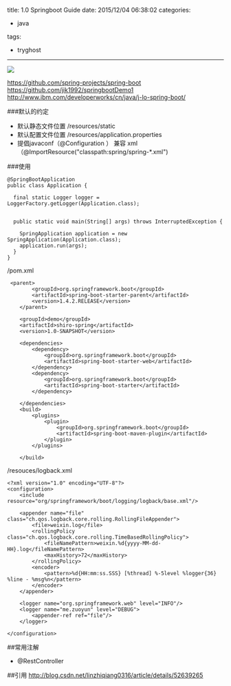 title: 1.0 Springboot Guide
date: 2015/12/04 06:38:02
categories:

 - java 


tags:

- tryghost

---

![](https://dn-zuoyun.qbox.me/image/f/52/9061cd4c99d6fd572d61ff049a81d.png)


https://github.com/spring-projects/spring-boot
https://github.com/jik1992/springbootDemo1
http://www.ibm.com/developerworks/cn/java/j-lo-spring-boot/


###默认的约定

* 默认静态文件位置 /resources/static
* 默认配置文件位置 /resources/application.properties
* 提倡javaconf（@Configuration
） 兼容 xml （@ImportResource("classpath:spring/spring-*.xml")

###使用
```language-java
@SpringBootApplication
public class Application {

  final static Logger logger = LoggerFactory.getLogger(Application.class);


  public static void main(String[] args) throws InterruptedException {

    SpringApplication application = new SpringApplication(Application.class);
    application.run(args);
  }
}

```
/pom.xml
```language-xml
 <parent>
        <groupId>org.springframework.boot</groupId>
        <artifactId>spring-boot-starter-parent</artifactId>
        <version>1.4.2.RELEASE</version>
    </parent>

    <groupId>demo</groupId>
    <artifactId>shiro-spring</artifactId>
    <version>1.0-SNAPSHOT</version>

    <dependencies>
        <dependency>
            <groupId>org.springframework.boot</groupId>
            <artifactId>spring-boot-starter-web</artifactId>
        </dependency>
        <dependency>
            <groupId>org.springframework.boot</groupId>
            <artifactId>spring-boot-starter</artifactId>
        </dependency>

    </dependencies>
    <build>
        <plugins>
            <plugin>
                <groupId>org.springframework.boot</groupId>
                <artifactId>spring-boot-maven-plugin</artifactId>
            </plugin>
        </plugins>

    </build>
```
/resouces/logback.xml
```language-xml
<?xml version="1.0" encoding="UTF-8"?>
<configuration>
    <include resource="org/springframework/boot/logging/logback/base.xml"/>

    <appender name="file" class="ch.qos.logback.core.rolling.RollingFileAppender">
        <file>weixin.log</file>
        <rollingPolicy class="ch.qos.logback.core.rolling.TimeBasedRollingPolicy">
            <fileNamePattern>weixin.%d{yyyy-MM-dd-HH}.log</fileNamePattern>
            <maxHistory>72</maxHistory>
        </rollingPolicy>
        <encoder>
            <pattern>%d{HH:mm:ss.SSS} [%thread] %-5level %logger{36} %line - %msg%n</pattern>
        </encoder>
    </appender>

    <logger name="org.springframework.web" level="INFO"/>
    <logger name="me.zuoyun" level="DEBUG">
        <appender-ref ref="file"/>
    </logger>

</configuration>

```
##常用注解
* @RestController


##引用
http://blog.csdn.net/linzhiqiang0316/article/details/52639265





